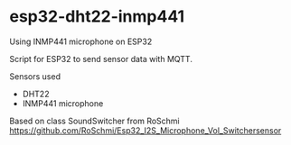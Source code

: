 # esp32-dht22-inmp441
Using INMP441 microphone on ESP32

Script for ESP32 to send sensor data with MQTT. 

Sensors used
- DHT22
- INMP441 microphone
 
Based on class SoundSwitcher from RoSchmi 
https://github.com/RoSchmi/Esp32_I2S_Microphone_Vol_Switchersensor 
